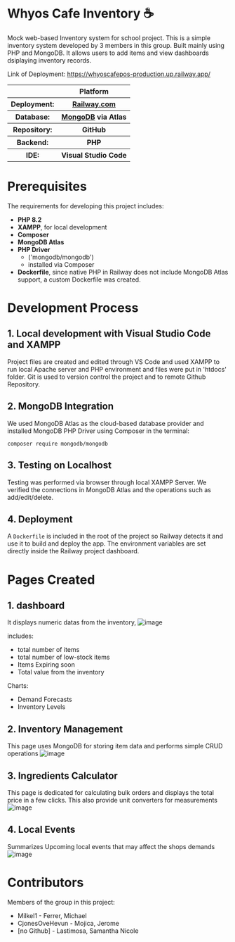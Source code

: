 # Whyos Cafe Inventory ☕
Mock web-based Inventory system for school project.
This is a simple inventory system developed by
3 members in this group. Built mainly using PHP and MongoDB.
It allows users to add items and view dashboards dsiplaying inventory records.

Link of Deployment:
https://whyoscafepos-production.up.railway.app/

<table>
  <tr>
    <th>
    </th>
    <th>
    Platform
    </th>
  </tr>
  <tr>
    <th>
    Deployment: 
    </th>
    <th>
    <a href="https://railway.com/">Railway.com</a>
    </th>
    
  </tr>
  <tr>
    <th>
    Database: 
    </th>
    <th>
    <a href="https://www.mongodb.com" >MongoDB</a> via Atlas
    </th>
  </tr>
  <tr>
    <th>
    Repository: 
    </th>
    <th>
    GitHub
    </th>
  </tr>
  <tr>
    <th>
    Backend: 
    </th>
    <th>
    PHP
    </th>
  </tr>
  <tr>
    <th>
    IDE: 
    </th>
    <th>
    Visual Studio Code
    </th>
  </tr>
</table>

# Prerequisites
The requirements for developing this project includes:
- **PHP 8.2**
- **XAMPP**, for local development
- **Composer**
- **MongoDB Atlas**
- **PHP Driver**
   - ('mongodb/mongodb')
   - installed via Composer
- **Dockerfile**, since native PHP in Railway does not include MongoDB Atlas support, a custom Dockerfile was created.

# Development Process
## 1. Local development with Visual Studio Code and XAMPP
Project files are created and edited through VS Code and used XAMPP to run local Apache server and PHP environment and files were put in 'htdocs' folder. Git is used to version control the project and to remote Github Repository.

## 2. MongoDB Integration
We used MongoDB Atlas as the cloud-based database provider and installed MongoDB PHP Driver using Composer in the terminal:
```
composer require mongodb/mongodb
```

## 3. Testing on Localhost
Testing was performed via browser through local XAMPP Server. We verified the connections in MongoDB Atlas and the operations such as add/edit/delete.

## 4. Deployment
A `Dockerfile` is included in the root of the project so Railway detects it and use it to build and deploy the app. The environment variables are set directly inside the Railway project dashboard.

# Pages Created
## 1. dashboard
It displays numeric datas from the inventory,
![image](https://github.com/user-attachments/assets/1da4913b-ac45-4ffc-b63d-9e9f8350aea7)


includes: 
- total number of items
- total number of low-stock items
- Items Expiring soon
- Total value from the inventory

Charts:
- Demand Forecasts
- Inventory Levels



## 2. Inventory Management
This page uses MongoDB for storing item data and performs simple CRUD operations
![image](https://github.com/user-attachments/assets/2f2bfa76-f12d-4536-a3db-6585265507cd)



## 3. Ingredients Calculator
This page is dedicated for calculating bulk orders and displays the total price in a few clicks. This also provide unit converters for measurements
![image](https://github.com/user-attachments/assets/84e25c63-a457-4e21-9985-3074477b4caf)



## 4. Local Events
Summarizes Upcoming local events that may affect the shops demands
![image](https://github.com/user-attachments/assets/0df79966-e517-4729-ae26-2c62d67cb2a0)

# Contributors
Members of the group in this project:
- Milkel1 - Ferrer, Michael
- CjonesOveHevun - Mojica, Jerome
- [no Github] - Lastimosa, Samantha Nicole 
